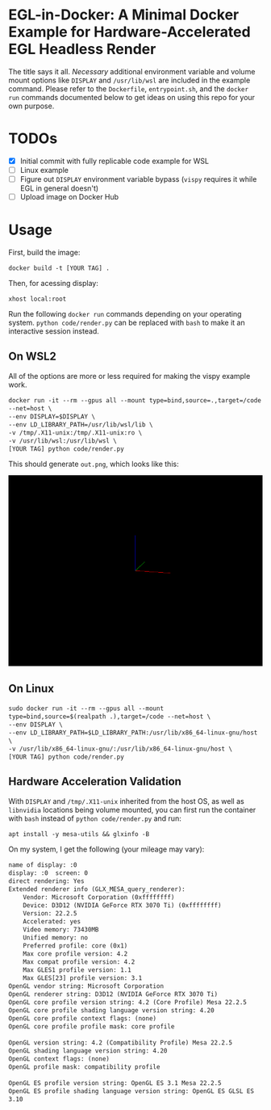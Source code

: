 # EGL-in-Docker: A Minimal Docker Example for Hardware-Accelerated EGL Headless Render

The title says it all. *Necessary* additional environment variable and volume mount options like `DISPLAY` and `/usr/lib/wsl` are included in the example command. Please refer to the `Dockerfile`, `entrypoint.sh`, and the `docker run` commands documented below to get ideas on using this repo for your own purpose.

# TODOs

- [x] Initial commit with fully replicable code example for WSL
- [ ] Linux example
- [ ] Figure out `DISPLAY` environment variable bypass (`vispy` requires it while EGL in general doesn't)
- [ ] Upload image on Docker Hub

# Usage

First, build the image:

```properties
docker build -t [YOUR TAG] .
```

Then, for acessing display:

```properties
xhost local:root
```

Run the following `docker run` commands depending on your operating system.
`python code/render.py` can be replaced with `bash` to make it an interactive session instead.

## On WSL2

All of the options are more or less required for making the vispy example work.

```properties
docker run -it --rm --gpus all --mount type=bind,source=.,target=/code --net=host \
--env DISPLAY=$DISPLAY \
--env LD_LIBRARY_PATH=/usr/lib/wsl/lib \
-v /tmp/.X11-unix:/tmp/.X11-unix:ro \
-v /usr/lib/wsl:/usr/lib/wsl \
[YOUR TAG] python code/render.py
```

This should generate `out.png`, which looks like this:

![alt text](expected_out.png)

## On Linux

```properties
sudo docker run -it --rm --gpus all --mount type=bind,source=$(realpath .),target=/code --net=host \
--env DISPLAY \
--env LD_LIBRARY_PATH=$LD_LIBRARY_PATH:/usr/lib/x86_64-linux-gnu/host \
-v /usr/lib/x86_64-linux-gnu/:/usr/lib/x86_64-linux-gnu/host \
[YOUR TAG] python code/render.py
```

## Hardware Acceleration Validation

With `DISPLAY` and `/tmp/.X11-unix` inherited from the host OS, as well as `libnvidia` locations being volume mounted, you can first run the container with `bash` instead of `python code/render.py` and run:

```properties
apt install -y mesa-utils && glxinfo -B
```

On my system, I get the following (your mileage may vary):

```
name of display: :0
display: :0  screen: 0
direct rendering: Yes
Extended renderer info (GLX_MESA_query_renderer):
    Vendor: Microsoft Corporation (0xffffffff)
    Device: D3D12 (NVIDIA GeForce RTX 3070 Ti) (0xffffffff)
    Version: 22.2.5
    Accelerated: yes
    Video memory: 73430MB
    Unified memory: no
    Preferred profile: core (0x1)
    Max core profile version: 4.2
    Max compat profile version: 4.2
    Max GLES1 profile version: 1.1
    Max GLES[23] profile version: 3.1
OpenGL vendor string: Microsoft Corporation
OpenGL renderer string: D3D12 (NVIDIA GeForce RTX 3070 Ti)
OpenGL core profile version string: 4.2 (Core Profile) Mesa 22.2.5
OpenGL core profile shading language version string: 4.20
OpenGL core profile context flags: (none)
OpenGL core profile profile mask: core profile

OpenGL version string: 4.2 (Compatibility Profile) Mesa 22.2.5
OpenGL shading language version string: 4.20
OpenGL context flags: (none)
OpenGL profile mask: compatibility profile

OpenGL ES profile version string: OpenGL ES 3.1 Mesa 22.2.5
OpenGL ES profile shading language version string: OpenGL ES GLSL ES 3.10
```
